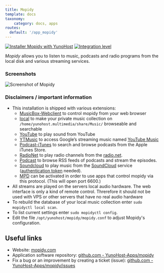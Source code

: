 ```yaml
---
title: Mopidy
template: docs
taxonomy:
    category: docs, apps
routes:
  default: '/app_mopidy'
---
```


[![Installer Mopidy with YunoHost](https://install-app.yunohost.org/install-with-yunohost.svg)](https://install-app.yunohost.org/?app=mopidy) [![Integration level](https://dash.yunohost.org/integration/mopidy.svg)](https://dash.yunohost.org/appci/app/mopidy)

*Mopidy* allows you to listen to music, podcasts and radio programs from the local disk and various streaming services.

### Screenshots

![Screenshot of Mopidy](https://github.com/YunoHost-Apps/mopidy_ynh/blob/master/doc/screenshots/mopidy_screenshot1.png)

### Disclaimers / important information

* This installation is shipped with various extensions:
    * [MusicBox-Webclient](https://mopidy.com/ext/musicbox-webclient/) to control mopidy from your web browser
    * [local](https://mopidy.com/ext/local/) to make your private music collection on `/home/yunohost.multimedia/share/Music/` browseable and searchable
    * [YouTube](https://pypi.org/project/Mopidy-YouTube/) to play sound from YouTube
    * [YTMusic](https://music.youtube.com/) to access Google’s streaming music named [YouTube Music](https://music.youtube.com/) 
    * [Podcast-iTunes](https://mopidy.com/ext/podcast-itunes/) to search and browse podcasts from the Apple iTunes Store.
    * [RadioNet](https://mopidy.com/ext/radionet/) to play radio channels from the [radio.net](https://www.radio.net/).
    * [Podcast](https://mopidy.com/ext/podcast/) to browse RSS feeds of podcasts and stream the episodes.
    * [Soundcloud](https://pypi.org/project/Mopidy-SoundCloud/) to play music from the [SoundCloud](https://soundcloud.com/) service \([authentication token](https://pypi.org/project/Mopidy-SoundCloud/) needed\).
    * [MPD](https://mopidy.com/ext/mpd/) can be activated in order to use apps that control mopidy via this protocol. (This will open port 6600.) 
* All streams are played on the servers local audio hardware. The web interface is only a kind of remote control. Threrefore it should not be used with VPS or other servers that have no real audio hardware
* To rebuild the database of your local music collection enter `sudo mopidyctl local scan`.
* To list current settings enter `sudo mopidyctl config`.
* Edit the file `/opt/yunohost/mopidy/mopidy.conf` to adjust Mopidy's configuration.

## Useful links

+ Website: [mopidy.com](https://mopidy.com/)
+ Application software repository: [github.com - YunoHost-Apps/mopidy](https://github.com/YunoHost-Apps/mopidy_ynh)
+ Fix a bug or an improvement by creating a ticket (issue): [github.com - YunoHost-Apps/mopidy/issues](https://github.com/YunoHost-Apps/mopidy_ynh/issues)
